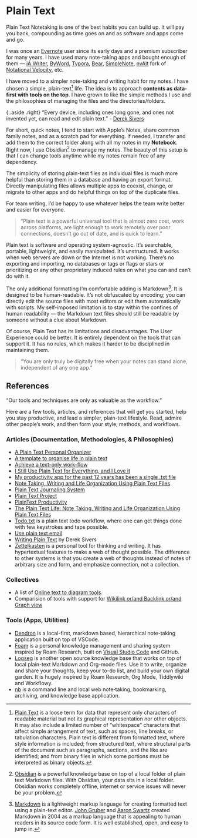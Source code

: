 # Plain Text

Plain Text Notetaking is one of the best habits you can build up. It will pay you back, compounding as time goes on and as software and apps come and go.

I was once an [Evernote](https://evernote.com) user since its early days and a premium subscriber for many years. I have used many note-taking apps and bought enough of them — [iA Writer](https://ia.net/writer), [ByWord](https://bywordapp.com), [Typora](https://typora.io),  [Bear](https://bear.app), [SimpleNote](https://simplenote.com), [nvAlt](https://brettterpstra.com/projects/nvalt/) fork of [Notational Velocity](https://notational.net/), etc.

I have moved to a simpler note-taking and writing habit for my notes. I have chosen a simple, plain-text[^plaintext] life. The idea is to approach __contents as data-first with tools on the top__. I have grown to like the simple methods I use and the philosophies of managing the files and the directories/folders.

{:.aside .right}
“Every device, including ones long gone, and ones not invented yet, can read and edit plain text.” - [Derek Sivers](https://sive.rs/plaintext)

For short, quick notes, I tend to start with Apple’s Notes, share common family notes, and as a scratch pad for everything. If needed, I transfer and add them to the correct folder along with all my notes in my **Notebook**. Right now, I use Obsidian[^Obsidian] to manage my notes. The beauty of this setup is that I can change tools anytime while my notes remain free of any dependency.

The simplicity of storing plain-text files as individual files is much more helpful than storing them in a database and having an export format. Directly manipulating files allows multiple apps to coexist, change, or migrate to other apps and do helpful things on top of the duplicate files.

For team writing, I’d be happy to use whatever helps the team write better and easier for everyone.

> “Plain text is a powerful universal tool that is almost zero cost, work across platforms, are light enough to work remotely over poor connections, doesn’t go out of date, and is quick to learn.”

Plain text is software and operating system-agnostic. It’s searchable, portable, lightweight, and easily manipulated. It’s unstructured. It works when web servers are down or the Internet is not working. There’s no exporting and importing, no databases or tags or flags or stars or prioritizing or any other proprietary induced rules on what you can and can’t do with it.

The only additional formatting I’m comfortable adding is Markdown[^Markdown]. It is designed to be human-readable. It’s not obfuscated by encoding; you can directly edit the source files with most editors or edit them automatically with scripts. My self-imposed limitation is to stay within the confines of human readability — the Markdown text files should still be readable by someone without a clue about Markdown.

Of course, Plain Text has its limitations and disadvantages. The User Experience could be better. It is entirely dependent on the tools that can support it. It has no rules, which makes it harder to be disciplined in maintaining them.

> “You are only truly be digitally free when your notes can stand alone, independent of any one app.”

## References

“Our tools and techniques are only as valuable as the workflow.”

Here are a few tools, articles, and references that will get you started, help you stay productive, and lead a simpler, plain-text lifestyle. Read, admire other people’s work, and then form your style, methods, and workflows.

### Articles (Documentation, Methodologies, & Philosophies)

- [A Plain Text Personal Organizer](https://danlucraft.com/blog/2008/04/plain-text-organizer/)
- [A template to organise life in plain text](https://github.com/jukil/plain-text-life)
- [Achieve a text-only work-flow](http://donlelek.github.io/2015-03-09-text-only-workflow/)
- [I Still Use Plain Text for Everything, and I Love it](https://lifehacker.com/i-still-use-plain-text-for-everything-and-i-love-it-1758380840)
- [My productivity app for the past 12 years has been a single .txt file](https://jeffhuang.com/productivity_text_file/)
- [Note Taking, Writing and Life Organization Using Plain Text Files](http://www.markwk.com/plain-text-life.html)
- [Plain Text Journaling System](https://georgecoghill.wordpress.com/plain-text/)
- [Plain Text Project](https://plaintextproject.online/)
- [PlainText Productivity](http://plaintext-productivity.net)
- [The Plain Text Life: Note Taking, Writing and Life Organization Using Plain Text Files](http://www.markwk.com/plain-text-life.html)
- [Todo.txt](http://todotxt.org/) is a plain text todo workflow, where one can get things done with few keystrokes and taps possible.
- [Use plain text email](https://useplaintext.email)
- [Writing Plain Text](https://sive.rs/plaintext) by Derek Sivers
- [Zettelkasten](https://zettelkasten.de/introduction/) is a personal tool for thinking and writing. It has hypertextual features to make a web of thought possible. The difference to other systems is that you create a web of thoughts instead of notes of arbitrary size and form, and emphasize connection, not a collection.

### Collectives
- A list of [Online text to diagram tools](https://xosh.org/text-to-diagram/).
- Comparision of tools with support for [Wikilink or/and Backlink or/and Graph view](https://www.notion.so/db13644f08144495ad9877f217a161a1)

### Tools (Apps, Utilities)

- [Dendron](https://github.com/dendronhq/dendron) is a local-first, markdown based, hierarchical note-taking application built on top of VSCode.
- [Foam](https://github.com/foambubble/foam) is a personal knowledge management and sharing system inspired by Roam Research, built on [Visual Studio Code](https://code.visualstudio.com) and GitHub.
- [Logseg](https://logseq.com) is another open source knowledge base that works on top of local plain-text Markdown and Org-mode files. Use it to write, organize and share your thoughts, keep your to-do list, and build your own digital garden. It is hugely inspired by Roam Research, Org Mode, Tiddlywiki and Workflowy.
- [nb](https://xwmx.github.io/nb/) is a command line and local web note‑taking, bookmarking, archiving, and knowledge base application.

[^plaintext]: [Plain Text](https://en.wikipedia.org/wiki/Plain_text) is a loose term for data that represent only characters of readable material but not its graphical representation nor other objects. It may also include a limited number of “whitespace” characters that affect simple arrangement of text, such as spaces, line breaks, or tabulation characters. Plain text is different from formatted text, where style information is included; from structured text, where structural parts of the document such as paragraphs, sections, and the like are identified; and from binary files in which some portions must be interpreted as binary objects.

[^Obsidian]: [Obsidian](https://obsidian.md) is a powerful knowledge base on top of a local folder of plain text Markdown files. With Obsidian, your data sits in a local folder. Obsidian works completely offline, internet or service issues will never be your problem.

[^Markdown]: [Markdown](https://en.wikipedia.org/wiki/Markdown) is a lightweight markup language for creating formatted text using a plain-text editor. [John Gruber](https://en.wikipedia.org/wiki/John_Gruber) and [Aaron Swartz](https://en.wikipedia.org/wiki/Aaron_Swartz) created Markdown in 2004 as a markup language that is appealing to human readers in its source code form. It is well established, open, and easy to jump in.